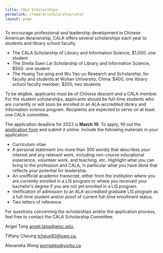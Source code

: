```yaml
---
title: CALA Scholarships
permalink: /reward/scholarship/cala/
layout: page
---
```

To encourage professional and leadership development in Chinese American librarianship, CALA offers several scholarships each year to students and library school faculty.

+ The CALA Scholarship of Library and Information Science, $1,000: one student
+ The Sheila Suen Lai Scholarship of Library and Information Science, $500: one student
+ The Huang Tso-ping and Wu Yao-yu Research and Scholarship, for faculty and students at Wuhan University, China: $400, one library school faculty member; $200, two students

To be eligible, applicants must be of Chinese descent and a CALA member. For the student scholarships, applicants should be full-time students who are currently or will soon be enrolled in an ALA-accredited library and information science program. Recipients are expected to serve on at least one CALA committee.

The application deadline for 2023 is **March 10**. To apply, fill out the [application form](https://docs.google.com/forms/d/e/1FAIpQLSeMJhd7mRS7PjtKtQcXHkmHZ4hNwJDDZLQsB78qUG9GsqFqLw/viewform) and submit it online. Include the following materials in your application:

+ Curriculum vitae
+ A personal statement (no more than 300 words) that describes your interest and any relevant work, including non-course educational experience, volunteer work, and teaching, etc. Highlight what you can bring to the profession and CALA, in particular what you have done that reflects your potential for leadership. 
+ An unofficial academic transcript, either from the institution where you are currently enrolled in a LIS program or where you received your bachelor’s degree if you are not yet enrolled in a LIS program.
+ Verification of admission to an ALA-accredited graduate LIS program as a full-time student and/or proof of current full-time enrollment status. 
+ Two letters of reference. 


For questions concerning the scholarships and/or the application process, feel free to contact the CALA Scholarship Committee.


Angel Tang [angel.tang@wisc.edu](mailto:angel.tang@wisc.edu), 

Tiffany Cheung [tcheun93@uwo.ca](mailto:tcheun93@uwo.ca), 

Alexandra Wong [wongalex@yorku.ca](mailto:wongalex@yorku.ca)